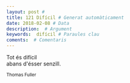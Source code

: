 ```yaml
---
layout: post #
title: 121 Difícil # Generat automàticament
date: 2018-02-08 # Data
description:  # Argument
keywords:  difícil # Paraules clau
coments:  # Comentaris
---
```


Tot és difícil <br />
abans d'ésser senzill. <br />

<small>Thomas Fuller</small>
